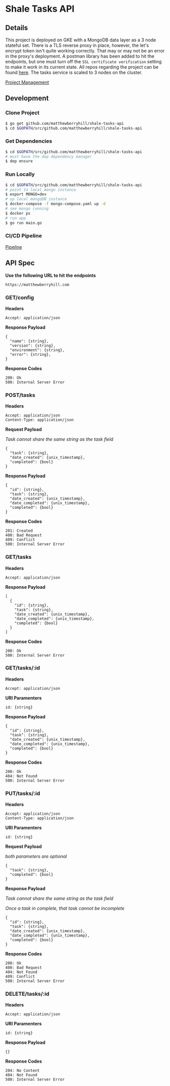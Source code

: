 # Shale Tasks API

## Details

This project is deployed on GKE with a MongoDB data layer as a 3 node stateful set. There is a TLS reverse proxy
in place, however, the let's encrypt token isn't quite working correctly. That may or may not be an error in the
proxy's deployment. A postman library has been added to hit the endpoints, but one must turn off the `SSL certificate verification`
setting to make it work in its current state. All repos regarding the project can be found [here](https://github.com/matthewberryhill).
The tasks service is scaled to 3 nodes on the cluster.

[Project Management](https://github.com/orgs/matthewberryhill/projects/1)

## Development

### Clone Project

```bash
$ go get github.com/matthewberryhill/shale-tasks-api
$ cd $GOPATH/src/github.com/matthewberryhill/shale-tasks-api
```

### Get Dependencies

```bash
$ cd $GOPATH/src/github.com/matthewberryhill/shale-tasks-api
# must have the dep dependency manager
$ dep ensure
```

### Run Locally
 
```bash
$ cd $GOPATH/src/github.com/matthewberryhill/shale-tasks-api
# point to local mongo instance
$ export MONGO=dev
# up local mongoDB instance
$ docker-compose -f mongo-compose.yaml up -d
# see mongo running
$ docker ps
# run app
$ go run main.go
```

### CI/CD Pipeline

[Pipeline](https://travis-ci.org/matthewberryhill/shale-tasks-api)

## API Spec

**Use the following URL to hit the endpoints**

`https://matthewberryhill.com`

### GET/config

**Headers**

```text
Accept: application/json
```

**Response Payload**

```
{
  "name": {string},
  "version": {string},
  "environment": {string},
  "error": {string},
}
```

**Response Codes**

```text
200: Ok
500: Internal Server Error
```

### POST/tasks

**Headers**

```text
Accept: application/json
Content-Type: application/json
```

**Request Payload**

*Task cannot share the same string as the task field*

```
{
  "task": {string},
  "date_created": {unix_timestamp},
  "completed": {bool}
}
```

**Response Payload**

```
{
  "id": {string},
  "task": {string},
  "date_created": {unix_timestamp},
  "date_completed": {unix_timestamp},
  "completed": {bool}
}
```

**Response Codes**

```text
201: Created
400: Bad Request
409: Conflict
500: Internal Server Error
```

### GET/tasks

**Headers**

```text
Accept: application/json
```

**Response Payload**

```
[
  {
    "id": {string},
    "task": {string},
    "date_created": {unix_timestamp},
    "date_completed": {unix_timestamp},
    "completed": {bool}
  }
]
```

**Response Codes**

```text
200: Ok
500: Internal Server Error
```

### GET/tasks/:id

**Headers**

```text
Accept: application/json
```

**URI Paramenters**

```text
id: {string}
```

**Response Payload**

```
{
  "id": {string},
  "task": {string},
  "date_created": {unix_timestamp},
  "date_completed": {unix_timestamp},
  "completed": {bool}
}
```

**Response Codes**

```text
200: Ok
404: Not Found
500: Internal Server Error
```

### PUT/tasks/:id

**Headers**

```text
Accept: application/json
Content-Type: application/json
```

**URI Paramenters**

```text
id: {string}
```

**Request Payload**

*both parameters are optional*

```
{
  "task": {string},
  "completed": {bool}
}
```

**Response Payload**

*Task cannot share the same string as the task field*

*Once a task in complete, that task cannot be incomplete*

```
{
  "id": {string},
  "task": {string},
  "date_created": {unix_timestamp},
  "date_completed": {unix_timestamp},
  "completed": {bool}
}
```

**Response Codes**

```text
200: Ok
400: Bad Request
404: Not Found
409: Conflict
500: Internal Server Error
```

### DELETE/tasks/:id

**Headers**

```text
Accept: application/json
```

**URI Paramenters**

```text
id: {string}
```

**Response Payload**

```
{}
```

**Response Codes**

```text
204: No Content
404: Not Found
500: Internal Server Error
```
